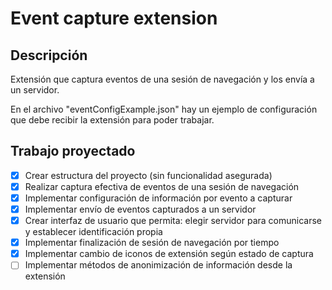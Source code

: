 # Event capture extension

## Descripción
Extensión que captura eventos de una sesión de navegación y los envía a un servidor.


En el archivo "eventConfigExample.json" hay un ejemplo de configuración que debe recibir la extensión para poder trabajar.

## Trabajo proyectado
- [x] Crear estructura del proyecto (sin funcionalidad asegurada)
- [x] Realizar captura efectiva de eventos de una sesión de navegación
- [x] Implementar configuración de información por evento a capturar
- [x] Implementar envío de eventos capturados a un servidor
- [x] Crear interfaz de usuario que permita: elegir servidor para comunicarse y establecer identificación propia
- [x] Implementar finalización de sesión de navegación por tiempo
- [x] Implementar cambio de iconos de extensión según estado de captura
- [ ] Implementar métodos de anonimización de información desde la extensión
